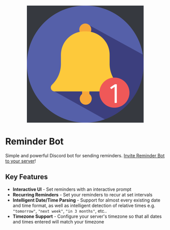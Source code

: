 <p align="center">
  <img src="https://raw.githubusercontent.com/francojreyes/reminder-bot/master/img/logo_368.png" />
</p>

# Reminder Bot
 Simple and powerful Discord bot for sending reminders. [Invite Reminder Bot to your server](https://discord.com/api/oauth2/authorize?client_id=973088919862263808&permissions=2048&scope=bot%20applications.commands)!
 
 ## Key Features
- **Interactive UI** - Set reminders with an interactive prompt
- **Recurring Reminders** - Set your reminders to recur at set intervals
- **Intelligent Date/Time Parsing** - Support for almost every existing date and time format, as well as intelligent detection of relative times e.g. `"tomorrow"`, `"next week"`, `"in 3 months"`, etc..
- **Timezone Support** - Configure your server's timezone so that all dates and times entered will match your timezone

